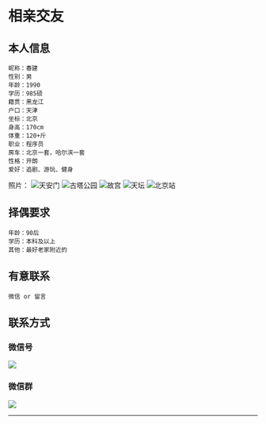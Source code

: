 # 相亲交友

## 本人信息

    昵称：春建
    性别：男
    年龄：1990
    学历：985硕
    籍贯：黑龙江
    户口：天津
    坐标：北京
    身高：170cm
    体重：120+斤
    职业：程序员
    房车：北京一套，哈尔滨一套
    性格：开朗
    爱好：追剧、游玩、健身
照片：
![天安门](https://www.yangchunjian.com/docbook/imgs/me/me_1.jpeg)
![古塔公园](https://www.yangchunjian.com/docbook/imgs/me/me_2.jpeg)
![故宫](https://www.yangchunjian.com/docbook/imgs/me/me_3.jpeg)
![天坛](https://www.yangchunjian.com/docbook/imgs/me/me_4.jpeg)
![北京站](https://www.yangchunjian.com/docbook/imgs/me/me_5.jpeg)

## 择偶要求

    年龄：90后
    学历：本科及以上
    其他：最好老家附近的
    
## 有意联系

    微信 or 留言
    
## 联系方式

### 微信号
![](https://www.yangchunjian.com/docbook/imgs/me/me_0.jpeg)
    
### 微信群
![](https://www.yangchunjian.com/docbook/imgs/me/me_00.jpeg)

    
---

